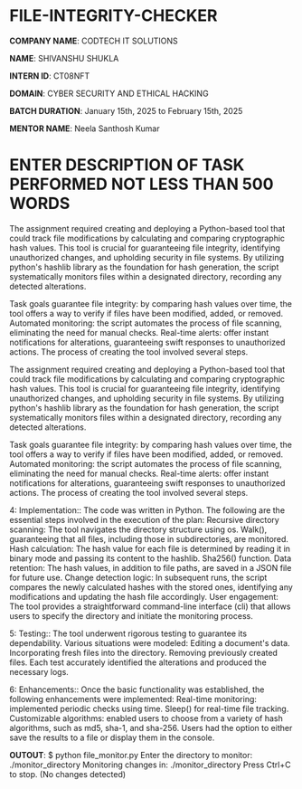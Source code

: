 # FILE-INTEGRITY-CHECKER

**COMPANY NAME**: CODTECH IT SOLUTIONS 

**NAME**:  SHIVANSHU SHUKLA

**INTERN ID**: CT08NFT

**DOMAIN**: CYBER SECURITY AND ETHICAL HACKING

**BATCH DURATION**: January 15th, 2025 to February 15th, 2025

**MENTOR NAME**: Neela Santhosh Kumar

# ENTER DESCRIPTION OF TASK PERFORMED NOT LESS THAN 500 WORDS


The assignment required creating and deploying a Python-based tool that could track file modifications by calculating and comparing cryptographic hash values. This tool is crucial for guaranteeing file integrity, identifying unauthorized changes, and upholding security in file systems. By utilizing python's hashlib library as the foundation for hash generation, the script systematically monitors files within a designated directory, recording any detected alterations.

Task goals guarantee file integrity: by comparing hash values over time, the tool offers a way to verify if files have been modified, added, or removed. Automated monitoring: the script automates the process of file scanning, eliminating the need for manual checks. Real-time alerts: offer instant notifications for alterations, guaranteeing swift responses to unauthorized actions. The process of creating the tool involved several steps.

The assignment required creating and deploying a Python-based tool that could track file modifications by calculating and comparing cryptographic hash values. This tool is crucial for guaranteeing file integrity, identifying unauthorized changes, and upholding security in file systems. By utilizing python's hashlib library as the foundation for hash generation, the script systematically monitors files within a designated directory, recording any detected alterations.

Task goals guarantee file integrity: by comparing hash values over time, the tool offers a way to verify if files have been modified, added, or removed. Automated monitoring: the script automates the process of file scanning, eliminating the need for manual checks. Real-time alerts: offer instant notifications for alterations, guaranteeing swift responses to unauthorized actions. The process of creating the tool involved several steps.

4: Implementation:: The code was written in Python.
The following are the essential steps involved in the execution of the plan: Recursive directory scanning: The tool navigates the directory structure using os. Walk(), guaranteeing that all files, including those in subdirectories, are monitored.
Hash calculation:
The hash value for each file is determined by reading it in binary mode and passing its content to the hashlib. Sha256() function.
Data retention:
The hash values, in addition to file paths, are saved in a JSON file for future use.
Change detection logic:
In subsequent runs, the script compares the newly calculated hashes with the stored ones, identifying any modifications and updating the hash file accordingly.
User engagement:
The tool provides a straightforward command-line interface (cli) that allows users to specify the directory and initiate the monitoring process.

5: Testing::
The tool underwent rigorous testing to guarantee its dependability.
Various situations were modeled: Editing a document's data.
Incorporating fresh files into the directory.
Removing previously created files. Each test accurately identified the alterations and produced the necessary logs.


6: Enhancements:: Once the basic functionality was established, the following enhancements were implemented: Real-time monitoring: implemented periodic checks using time. Sleep() for real-time file tracking.
Customizable algorithms: enabled users to choose from a variety of hash algorithms, such as md5, sha-1, and sha-256.
Users had the option to either save the results to a file or display them in the console.


**OUTOUT**: 
$ python file_monitor.py
Enter the directory to monitor: ./monitor_directory
Monitoring changes in: ./monitor_directory
Press Ctrl+C to stop.
(No changes detected)



